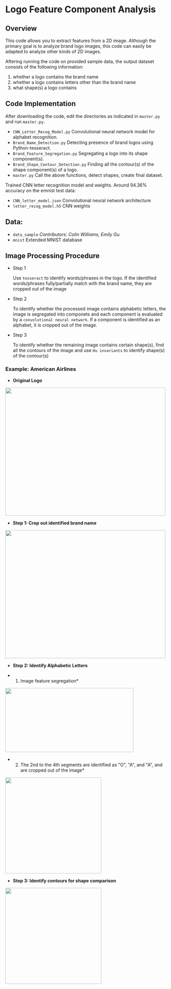 # Logo Feature Component Analysis

## Overview

This code allows you to extract features from a 2D image. Although the primary goal is to analyze brand logo images, this code can easily be adapted to analyze other kinds of 2D images. 

Aftering running the code on provided sample data, the output dataset consists of the following information:

  1.	whether a logo contains the brand name
  2.	whether a logo contains letters other than the brand name
  3.	what shape(s) a logo contains 
  

## Code Implementation

After downloading the code, edit the directories as indicated in `master.py` and run `master.py`. 

*   `CNN_Letter_Recog_Model.py` Convolutional neural network model for alphabet recognition.
*	`Brand_Name_Detection.py` Detecting presence of brand logos using Python-tesseract.
*	`Brand_Feature_Segregation.py` Segregating a logo into its shape component(s).
*	`Brand_Shape_Contour_Detection.py` Finding all the contour(s) of the shape component(s) of a logo.
*	`master.py` Call the above functions, detect shapes, create final dataset.

Trained CNN letter recognition model and weights. Around 94.36% accuracy on the emnist test data:
* `CNN_letter_model.json` Convolutional neural network architecture
* `letter_recog_model.h5` CNN weights


## Data:

* `data_sample` *Contributors: Colin Williams, Emily Gu*
* `mnist`  Extended MNIST database

## Image Processing Procedure

- Step 1

   Use `tesseract` to identify words/phrases in the logo. If the identified words/phrases fully/partially match with the brand name, they are cropped out of the image

- Step 2

   To identify whether the processed image contains alphabetic letters, the image is segregated into componets and each component is evaluated by a `convolutional neural network`. If a component is identified as an alphabet, it is cropped out of the image. 

- Step 3

   To identify whether the remaining image contains certain shape(s), find all the contours of the image and use `Hu invariants` to identify shape(s) of the contour(s)
   
### Example: American Airlines

* **Original Logo** 

<img src="https://user-images.githubusercontent.com/48388315/56430917-fdd8be00-6295-11e9-9c36-8f6b9514d347.jpg" align="center"  height="400" width="500">

* **Step 1: Crop out identified brand name**

<img src="https://user-images.githubusercontent.com/48388315/56432695-58751880-629c-11e9-9eeb-48d18c6b40ea.jpg" align="center"  height="400" width="500">

* **Step 2: Identify Alphabetic Letters**

* 1. Image feature segregation*

<img src="https://user-images.githubusercontent.com/48388315/56434909-95450d80-62a4-11e9-80ae-66dbb64342bd.png" align="center"  height="200" width="400">

* 2. The 2nd to the 4th segments are identified as "O", "A", and "A", and are cropped out of the image*

<img src="https://user-images.githubusercontent.com/48388315/56435242-ce31b200-62a5-11e9-9374-41b709ecdba5.jpg" align="center"  height="300" width="300">


* **Step 3: Identify contours for shape comparison**

<img src="https://user-images.githubusercontent.com/48388315/56435967-4a2cf980-62a8-11e9-9233-e91b4f076627.jpg" align="center"  height="300" width="300">



